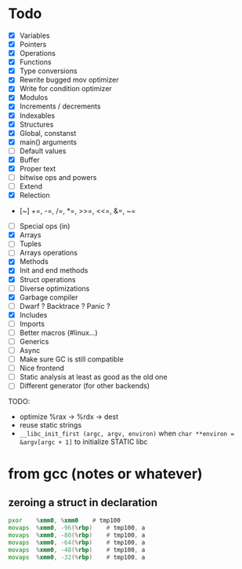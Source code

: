 # Todo

- [x] Variables
- [x] Pointers
- [x] Operations
- [x] Functions
- [x] Type conversions
- [x] Rewrite bugged mov optimizer
- [x] Write for condition optimizer
- [x] Modulos
- [x] Increments / decrements
- [x] Indexables
- [x] Structures
- [x] Global, constanst
- [x] main() arguments
- [ ] Default values
- [x] Buffer
- [x] Proper text
- [ ] bitwise ops and powers
- [ ] Extend
- [x] Relection
- [~] +=, -=, /=, *=, >>=, <<=, &=, ~=
- [ ] Special ops (in)
- [x] Arrays
- [ ] Tuples
- [ ] Arrays operations
- [x] Methods
- [x] Init and end methods
- [x] Struct operations
- [ ] Diverse optimizations
- [x] Garbage compiler
- [ ] Dwarf ? Backtrace ? Panic ?
- [x] Includes
- [ ] Imports
- [ ] Better macros (#linux...)
- [ ] Generics
- [ ] Async
- [ ] Make sure GC is still compatible
- [ ] Nice frontend
- [ ] Static analysis at least as good as the old one
- [ ] Different generator (for other backends)

TODO:
- optimize %rax -> %rdx -> dest
- reuse static strings
- `__libc_init_first (argc, argv, environ)` when `char **environ = &argv[argc + 1]` to initialize STATIC libc

# from gcc (notes or whatever)

## zeroing a struct in declaration
```asm
pxor    %xmm0, %xmm0    # tmp100
movaps  %xmm0, -96(%rbp)    # tmp100, a
movaps  %xmm0, -80(%rbp)    # tmp100, a
movaps  %xmm0, -64(%rbp)    # tmp100, a
movaps  %xmm0, -48(%rbp)    # tmp100, a
movaps  %xmm0, -32(%rbp)    # tmp100, a
```